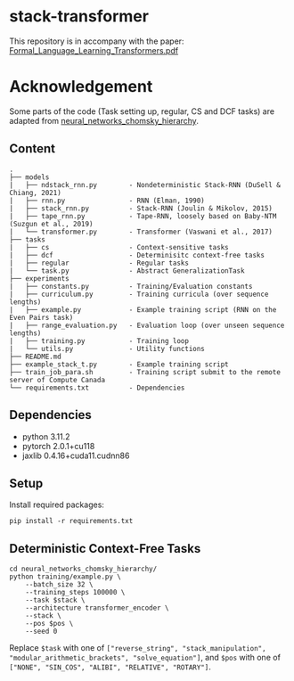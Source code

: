 # stack-transformer
This repository is in accompany with the paper: [Formal_Language_Learning_Transformers.pdf](Formal_Language_Learning_Transformers.pdf)
# Acknowledgement
Some parts of the code (Task setting up, regular, CS and DCF tasks) are adapted from [neural_networks_chomsky_hierarchy](https://github.com/google-deepmind/neural_networks_chomsky_hierarchy/tree/main).
## Content

```
.
├── models
|   ├── ndstack_rnn.py        - Nondeterministic Stack-RNN (DuSell & Chiang, 2021)
|   ├── rnn.py                - RNN (Elman, 1990)
|   ├── stack_rnn.py          - Stack-RNN (Joulin & Mikolov, 2015)
|   ├── tape_rnn.py           - Tape-RNN, loosely based on Baby-NTM (Suzgun et al., 2019) 
|   └── transformer.py        - Transformer (Vaswani et al., 2017)
├── tasks
|   ├── cs                    - Context-sensitive tasks
|   ├── dcf                   - Determinisitc context-free tasks
|   ├── regular               - Regular tasks
|   └── task.py               - Abstract GeneralizationTask
├── experiments
|   ├── constants.py          - Training/Evaluation constants
|   ├── curriculum.py         - Training curricula (over sequence lengths)
|   ├── example.py            - Example training script (RNN on the Even Pairs task)
|   ├── range_evaluation.py   - Evaluation loop (over unseen sequence lengths)
|   ├── training.py           - Training loop
|   └── utils.py              - Utility functions
├── README.md
├── example_stack_t.py        - Example training script
├── train_job_para.sh         - Training script submit to the remote server of Compute Canada  
└── requirements.txt          - Dependencies
```
## Dependencies
- python 3.11.2
- pytorch 2.0.1+cu118
- jaxlib 0.4.16+cuda11.cudnn86
## Setup
Install required packages:
```
pip install -r requirements.txt
```

## Deterministic Context-Free Tasks
```
cd neural_networks_chomsky_hierarchy/
python training/example.py \
    --batch_size 32 \
    --training_steps 100000 \
    --task $stack \
    --architecture transformer_encoder \
    --stack \
    --pos $pos \
    --seed 0
```
Replace `$task` with one of `["reverse_string", "stack_manipulation", "modular_arithmetic_brackets", "solve_equation"]`,
and `$pos` with one of `["NONE", "SIN_COS", "ALIBI", "RELATIVE", "ROTARY"]`.
